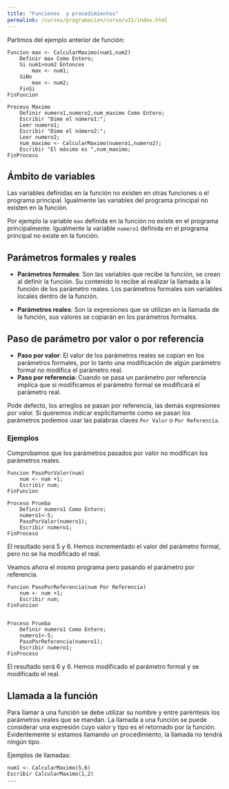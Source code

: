 ```yaml
---
title: "Funciones  y procedimientos"
permalink: /cursos/programacion/curso/u31/index.html
---
```


Partimos del ejemplo anterior de función:

	Funcion max <- CalcularMaximo(num1,num2)
		Definir max Como Entero;
		Si num1>num2 Entonces
			max <- num1;
		SiNo
			max <- num2;
		FinSi
	FinFuncion	

	Proceso Maximo
		Definir numero1,numero2,num_maximo Como Entero;
		Escribir "Dime el número1:";
		Leer numero1;
		Escribir "Dime el número2:";
		Leer numero2;
		num_maximo <- CalcularMaximo(numero1,numero2);
		Escribir "El máximo es ",num_maximo;
	FinProceso


## Ámbito de variables

Las variables definidas en la función no existen en otras funciones o el programa principal. Igualmente las variables del programa principal no existen en la función.

Por ejemplo la variable `max` definida en la función no existe en el programa principalmente. Igualmente la variable `numero1` definida en el programa principal no existe en la función.


## Parámetros formales y reales

* **Parámetros formales**: Son las variables que recibe la función, se crean al definir la función. Su contenido lo recibe al realizar la llamada a la función de los parámetro reales. Los parámetros formales son variables locales dentro de la función.

* **Parámetros reales**: Son la expresiones que se utilizan en la llamada de la función, sus valores se copiarán en los parámetros formales.

## Paso de parámetro por valor o por referencia

* **Paso por valor**: El valor de los parámetros reales se copian en los parámetros formales, por lo tanto una modificación de algún parámetro formal no modifica el parámetro real.
* **Paso por referencia**: Cuando se pasa un parámetro por referencia implica que si modificamos el parámetro formal se modificará el parámetro real.

Pode defecto, los arreglos se pasan por referencia, las demás expresiones por valor. 
Si queremos indicar explícitamente como se pasan los parámetros podemos usar las palabras claves `Por Valor` o `Por Referencia`.

### Ejemplos

Comprobamos que los parámetros pasados por valor no modifican los parámetros reales.

	Funcion PasoPorValor(num)
		num <- num +1;
		Escribir num;
	FinFuncion	

	Proceso Prueba
		Definir numero1 Como Entero;
		numero1<-5;
		PasoPorValor(numero1);
		Escribir numero1;
	FinProceso

El resultado será 5 y 6. Hemos incrementado el valor del parámetro formal, pero no se ha modificado el real.

Veamos ahora el mismo programa pero pasando el parámetro por referencia.

	Funcion PasoPorReferencia(num Por Referencia)
		num <- num +1;
		Escribir num;
	FinFuncion	
	

	Proceso Prueba
		Definir numero1 Como Entero;
		numero1<-5;
		PasoPorReferencia(numero1);
		Escribir numero1;
	FinProceso

El resultado será 6 y 6. Hemos modificado el parámetro formal y se modificado el real.

## Llamada a la función

Para llamar a una función se debe utilizar su nombre y entre paréntesis los parámetros reales que se mandan. La llamada a una función se puede considerar una expresión cuyo valor y tipo es el retornado por la función. 
Evidentemente si estamos llamando un procedimiento, la llamada no tendrá ningún tipo.

Ejemplos de llamadas:

	num1 <- CalcularMaximo(5,6)
	Escribir CalcularMaximo(1,2)
	...
